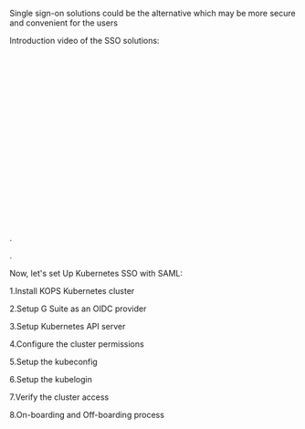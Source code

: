 Single sign-on solutions could be the alternative which may be more secure and convenient for the users

Introduction video of the SSO solutions: 
<iframe width="560" height="315" src=""https://www.youtube-nocookie.com/embed/mys7IhNKRTI" frameborder="0" allow="accelerometer; autoplay; encrypted-media; gyroscope; picture-in-picture" allowfullscreen></iframe>
.


.

Now, let's set Up Kubernetes SSO with SAML:

1.Install KOPS Kubernetes cluster 

2.Setup G Suite as an OIDC provider
                  
3.Setup Kubernetes API server
                  
4.Configure the cluster permissions
                  
5.Setup the kubeconfig
                  
6.Setup the kubelogin
                  
7.Verify the cluster access
                  
8.On-boarding and Off-boarding process
                  

                 
